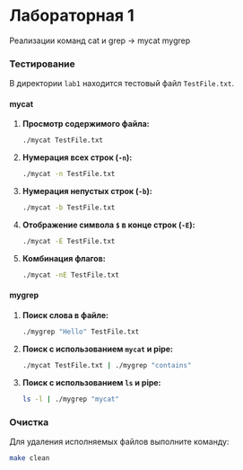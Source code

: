 # Лабораторная 1

Реализации команд cat и grep -> mycat mygrep

### Тестирование

В директории `lab1` находится тестовый файл `TestFile.txt`.

#### mycat

1.  **Просмотр содержимого файла:**

    ```bash
    ./mycat TestFile.txt
    ```

2.  **Нумерация всех строк (`-n`):**

    ```bash
    ./mycat -n TestFile.txt
    ```

3.  **Нумерация непустых строк (`-b`):**

    ```bash
    ./mycat -b TestFile.txt
    ```

4.  **Отображение символа `$` в конце строк (`-E`):**

    ```bash
    ./mycat -E TestFile.txt
    ```

5.  **Комбинация флагов:**

    ```bash
    ./mycat -nE TestFile.txt
    ```

#### mygrep

1.  **Поиск слова в файле:**

    ```bash
    ./mygrep "Hello" TestFile.txt
    ```

2.  **Поиск с использованием `mycat` и pipe:**

    ```bash
    ./mycat TestFile.txt | ./mygrep "contains"
    ```

3.  **Поиск с использованием `ls` и pipe:**

    ```bash
    ls -l | ./mygrep "mycat"
    ```

### Очистка

Для удаления исполняемых файлов выполните команду:

```bash
make clean
```
